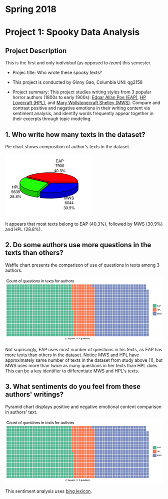 # Spring 2018
# Project 1: Spooky Data Analysis

## Project Description
This is the first and only *individual* (as opposed to *team*) this semester. 

+ Projec title: Who wrote these spooky texts?

+ This project is conducted by Ginny Gao, Columbia UNI: qg2158

+ Project summary: This project studies writing styles from 3 popular horror authors (1800s to early 1900s): [Edgar Allan Poe (EAP)](https://en.wikipedia.org/wiki/Edgar_Allan_Poe), [HP Lovecraft (HPL)](https://en.wikipedia.org/wiki/H._P._Lovecraft), and [Mary Wollstonecraft Shelley (MWS)](https://en.wikipedia.org/wiki/Mary_Shelley). Compare and contrast positive and negative emotions in their writing content via sentiment analysis, and identify words frequently appear together in their excerpts through topic modeling.


## 1. Who write how many texts in the dataset?

Pie chart shows composition of author's texts in the dataset.

![image](figs/Piechart_3Authors.png)

It appears that most texts belong to EAP (40.3%), followed by MWS (30.9%) and HPL (28.8%).


## 2. Do some authors use more questions in the texts than others?

Waffle chart presents the comparison of use of questions in texts among 3 authors.

![image](figs/Waffle_qns_in_texts.png)

Not suprisingly, EAP uses most number of questions in his texts, as EAP has more texts than others in the dataset. Notice MWS and HPL have approximately same number of texts in the dataset from study above (1), but MWS uses more than twice as many questions in her texts than HPL does. This can be a key identifier to differentiate MWS and HPL's texts.


## 3. What sentiments do you feel from these authors' writings?

Pyramid chart displays positive and negative emotional content comparison in authors' text.

![image](figs/Waffle_qns_in_texts.png)

This sentiment analysis uses [bing lexicon](https://www.cs.uic.edu/~liub/FBS/sentiment-analysis.html).










